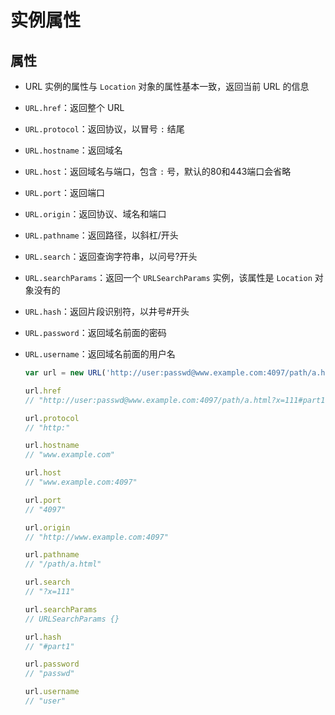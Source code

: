 # 实例属性

## 属性

+ URL 实例的属性与 `Location` 对象的属性基本一致，返回当前 URL 的信息

+ `URL.href`：返回整个 URL

+ `URL.protocol`：返回协议，以冒号 `:` 结尾

+ `URL.hostname`：返回域名

+ `URL.host`：返回域名与端口，包含 `:` 号，默认的80和443端口会省略

+ `URL.port`：返回端口

+ `URL.origin`：返回协议、域名和端口

+ `URL.pathname`：返回路径，以斜杠/开头

+ `URL.search`：返回查询字符串，以问号?开头

+ `URL.searchParams`：返回一个 `URLSearchParams` 实例，该属性是 `Location` 对象没有的

+ `URL.hash`：返回片段识别符，以井号#开头

+ `URL.password`：返回域名前面的密码

+ `URL.username`：返回域名前面的用户名

  ```js
  var url = new URL('http://user:passwd@www.example.com:4097/path/a.html?x=111#part1');

  url.href
  // "http://user:passwd@www.example.com:4097/path/a.html?x=111#part1"

  url.protocol
  // "http:"

  url.hostname
  // "www.example.com"

  url.host
  // "www.example.com:4097"

  url.port
  // "4097"

  url.origin
  // "http://www.example.com:4097"

  url.pathname
  // "/path/a.html"

  url.search
  // "?x=111"

  url.searchParams
  // URLSearchParams {}

  url.hash
  // "#part1"

  url.password
  // "passwd"

  url.username
  // "user"
  ```
